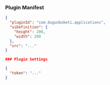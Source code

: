 
### Plugin Manifest

```json
{
  "pluginId": "com.dugunbuketi.applications",
  "uiDefinition": {
    "height": 200,
    "width": 200
  },
  "src": "..."
}
```

```json
### Plugin Settings

{
  "token": "..."
}
```